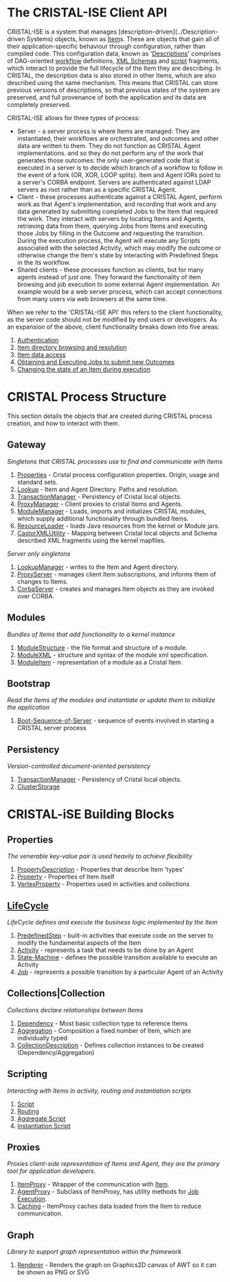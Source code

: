 # The CRISTAL-ISE Client API

CRISTAL-ISE is a system that manages [description-driven](../Description-driven Systems) objects, known as [Item](../Item)s. These are objects that gain all of their application-specific behaviour through configuration, rather than compiled code. This configuration data, known as '[Descriptions](../Description)' comprises of DAG-oriented [workflow](../Workflow) definitions, [XML Schemas](../OutcomeDescriptions) and [script](../Script) fragments, which interact to provide the full lifecycle of the Item they are describing. In CRISTAL, the description data is also stored in other Items, which are also described using the same mechanism. This means that CRISTAL can store previous versions of descriptions, so that previous states of the system are preserved, and full provenance of both the application and its data are completely preserved.

CRISTAL-ISE allows for three types of process:

* Server - a server process is where Items are managed. They are instantiated, their workflows are orchestrated, and outcomes and other data are written to them. They do not function as CRISTAL Agent implementations. and so they do not perform any of the work that generates those outcomes: the only user-generated code that is executed in a server is to decide which branch of a workflow to follow in the event of a fork (OR, XOR, LOOP splits). Item and Agent IORs point to a server's CORBA endpoint. Servers are authenticated against LDAP servers as root rather than as a specific CRISTAL Agent.
* Client - these processes authenticate against a CRISTAL Agent, perform work as that Agent's implementation, and recording that work and any data generated by submitting completed Jobs to the Item that required the work. They interact with servers by locating Items and Agents, retrieving data from them, querying Jobs from Items and executing those Jobs by filling in the Outcome and requesting the transition. During the execution process, the Agent will execute any Scripts associated with the selected Activity, which may modify the outcome or otherwise change the Item's state by interacting with Predefined Steps in the its workflow.
* Shared clients - these processes function as clients, but for many agents instead of just one. They forward the functionality of item browsing and job execution to some external Agent implementation.  An example would be a web server process, which can accept connections from many users via web browsers at the same time. 

When we refer to the 'CRISTAL-ISE API' this refers to the client functionality, as the server code should not be modified by end users or developers. As an expansion of the above, client functionality breaks down into five areas:

1. [Authentication](../Authentication)
1. [Item directory browsing and resolution](../ResolvingEntities)
1. [Item data access](../QueryingEntityData)
1. [Obtaining and Executing Jobs to submit new Outcomes](../JobExecution)
1. [Changing the state of an Item during execution](../InteractingWithPredefinedSteps)

# CRISTAL Process Structure

This section details the objects that are created during CRISTAL process creation, and how to interact with them.

## Gateway

_Singletons that CRISTAL processes use to find and communicate with Items_

1. [Properties](../ObjectProperties) - Cristal process configuration properties. Origin, usage and standard sets.
1. [Lookup](../Lookup) - Item and Agent Directory. Paths and resolution.
1. [TransactionManager](../ClusterStorageManager#TransactionManager) - Persistency of Cristal local objects.
1. [ProxyManager](../ProxyManager) - Client proxies to cristal Items and Agents.
1. [ModuleManager](../ModuleManager) - Loads, imports and initializes CRISTAL modules, which supply additional functionality through bundled Items.
1. [ResourceLoader](../ResourceLoader) - loads Java resources from the kernel or Module jars.
1. [CastorXMLUtility](../CastorXMLUtility) - Mapping between Cristal local objects and Schema described XML fragments using the kernel mapfiles.

_Server only singletons_

1. [LookupManager](../LookupManager) - writes to the Item and Agent directory.
1. [ProxyServer](../ProxyServer) - manages client Item subscriptions, and informs them of changes to Items.
1. [CorbaServer](../CorbaServer) - creates and manages Item objects as they are invoked over CORBA.

## Modules

_Bundles of Items that add functionality to a kernel instance_

1. [ModuleStructure](../ModuleStructure) - the file format and structure of a module.
1. [ModuleXML](../ModuleXML) - structure and syntax of the module xml specification.
1. [ModuleItem](../ModuleItem) - representation of a module as a Cristal Item.

## Bootstrap

_Read the Items of the modules and instantiate or update them to initialize the application_

1. [Boot-Sequence-of-Server](../Boot-Sequence-of-Server) - sequence of events involved in starting a CRISTAL server process

## Persistency

_Version-controlled document-oriented persistency_

1. [TransactionManager](../ClusterStorageManager#TransactionManager) - Persistency of Cristal local objects.
1. [ClusterStorage](../ClusterStorage)

# CRISTAL-iSE Building Blocks

## Properties
_The venerable key-value pair is used heavily to achieve flexibility_

1. [PropertyDescription](../PropertyDescription) - Properties that describe Item 'types' 
1. [Property](../Property) - Properties of Item itself
1. [VertexProperty](../VertexProperty) - Properties used in activities and collections

## [LifeCycle](../Workflow)
_LifeCycle defines and execute the business logic implemented by the Item_

1. [PredefinedStep](../PredefinedStep) - built-in activities that execute code on the server to modify the fundamental aspects of the Item
1. [Activity](../Activity) - represents a task that needs to be done by an Agent
1. [State-Machine](../State-Machine) - defines the possible transition available to execute an Activity
1. [Job](../Job) -  represents a possible transition by a particular Agent of an Activity

## Collections|Collection
_Collections declare relationships between Items_

1. [Dependency](../Dependency) - Most basic collection type to reference Items
1. [Aggregation](../Aggregation) - Composition a fixed number of Item, which are individually typed
1. [CollectionDescription](../CollectionDescription) - Defines collection instances to be created (Dependency/Aggregation)

## Scripting
_Interacting with Items in activity, routing and instantiation scripts_

1. [Script](../Script)
1. [Routing](../Routing)
1. [Aggregate Script](../AggregateScript)
1. [Instantiation Script](../Instantiation-Script)

## Proxies
_Proxies client-side representation of Items and Agent, they are the primary tool for application developers._

1. [ItemProxy](../ItemProxy) - Wrapper of the communication with [Item](../Item).
1. [AgentProxy](../AgentProxy) - Subclass of ItemProxy, has utility methods for [Job Execution](../JobExecution).
1. [Caching](../Proxies#caching) - ItemProxy caches data loaded from the Item to reduce communication.

## Graph
_Library to support graph representation within the framework_

1. [Renderer](../Renderer) - Renders the graph on Graphics2D canvas of AWT so it can be shown as PNG or SVG
